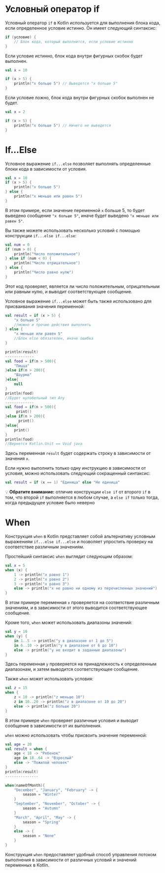 # Условный оператор if

Условный оператор `if` в Kotlin используется для выполнения блока кода, если определенное условие истинно. Он имеет следующий синтаксис:

```kotlin
if (условие) {
    // Блок кода, который выполнится, если условие истинно
}
```

Если условие истинно, блок кода внутри фигурных скобок будет выполнен. 

```kotlin
val x = 10

if (x > 5) {
    println("x больше 5") // Выведется "x больше 5"
}
```

Если условие ложно, блок кода внутри фигурных скобок выполнен не будет. 

```kotlin
val x = 2

if (x > 5) {
    println("x больше 5") // Ничего не выведется
}
```
# If...Else

Условное выражение `if...else` позволяет выполнять определенные блоки кода в зависимости от условия.

```kotlin
val x = 10
if (x > 5) {
    println("x больше 5")
} else {
    println("x меньше или равен 5")
}
```

В этом примере, если значение переменной `x` больше 5, то будет выведено сообщение `"x больше 5"`, иначе будет выведено `"x меньше или равен 5"`.

Вы также можете использовать несколько условий с помощью конструкции `if...else if...else`:

```kotlin
val num = 0
if (num > 0) {
    println("Число положительное")
} else if (num < 0) {
    println("Число отрицательное")
} else {
    println("Число равно нулю")
}
```

Этот код проверяет, является ли число положительным, отрицательным или равным нулю, и выводит соответствующее сообщение.

Условное выражение `if...else` может быть также использовано для присваивания значения переменной:

```kotlin
val result = if (x > 5) {
    "x больше 5"
    //можно и прочие действия выполнять
} else {
    "x меньше или равен 5"
    //Блок else обязателен, иначе ошибка
}

println(result)
-------------
val food = if(n > 500){  
    "Пицца"  
}else if(n > 200){  
    "Шаурма"  
}else{  
    null  
}  
println(food)
//Будет нулабельный тип Any
-------------
val food = if(n > 500){  
     print()  
}else if(n > 200){  
      print()
}else{  
    print()
}  
println(food)
//Вернется Kotlin.Unit == Void java
```

Здесь переменная `result` будет содержать строку в зависимости от значения `x`.

Если нужно выполнить только одну инструкцию в зависимости от условия, можно использовать следующий сокращенный синтаксис:

```kotlin
val result = if (x == 1) "Единица" else "Не единица"
```

💡 **Обратите внимание:** отличие конструкции `else if` от второго `if` в том, что второй `if` выполняется в любом случае, а `else if` только тогда, когда предыдущее условие было неверно
# When

Конструкция `when` в Kotlin представляет собой альтернативу условным выражениям `if...else if...else` и позволяет упростить проверку на соответствие различным значениям.

Простейший синтаксис `when` выглядит следующим образом:

```kotlin
val x = 5
when (x) {
    1 -> println("x равно 1")
    2 -> println("x равно 2")
    3 -> println("x равно 3")
    else -> println("x не равно ни одному из перечисленных значений")
}
```

В этом примере переменная `x` проверяется на соответствие различным значениям, и в зависимости от этого выводится соответствующее сообщение.

Кроме того, `when` может использовать диапазоны значений:

```kotlin
val y = 10
when (y) {
    in 1..5 -> println("y в диапазоне от 1 до 5")
    in 6..10 -> println("y в диапазоне от 6 до 10")
    else -> println("y не входит в заданные диапазоны")
}
```

Здесь переменная `y` проверяется на принадлежность к определенным диапазонам, и затем выводится соответствующее сообщение.

Также `when` может использовать условия:

```kotlin
val z = 15
when {
    z < 10 -> println("z меньше 10")
    z in 10..20 -> println("z в диапазоне от 10 до 20")
    else -> println("z больше 20")
}
```

В этом примере `when` проверяет различные условия и выводит сообщение в зависимости от их выполнения.

`when` можно использовать чтобы присвоить значение переменной:

```kotlin
val age = 20
val result = when {
    age < 18 -> "Ребенок"
    age in 18..64 -> "Взрослый"
    else -> "Пожилой человек"
}
println(result)
---------------

when(nameOfMonth){  
    "December", "January", "February" -> {  
        season = "Winter"  
    }  
    "September", "November", "October" -> {  
        season = "Autumn"  
    }  
    "March", "April", "May" -> {  
        season = "Spring"  
    }  
    else -> {  
        season = "None"  
    }  
}


```

Конструкция `when` предоставляет удобный способ управления потоком выполнения в зависимости от различных условий и значений переменных в Kotlin.